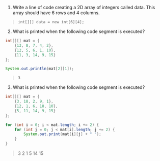 1. Write a line of code creating a 2D array of integers called data. This array should have 6 rows and 4 columns. 

> `int[][] data = new int[6][4];`

2. What is printed when the following code segment is executed?

```java
int[][] mat = {
    {13, 8, 7, 4, 2},
    {12, 5, 6, 1, 10},
    {11, 3, 14, 9, 15}
};

System.out.println(mat[2][1]);
```

> `3`

3. What is printed when the following code segment is executed?

```java
int[][] mat = {
    {3, 18, 2, 9, 1},
    {12, 1, 6, 18, 10},
    {5, 11, 14, 9, 15}
};

for (int i = 0; i < mat.length; i += 2) {
    for (int j = 0; j < mat[i].length; j += 2) {
        System.out.print(mat[i][j] + " ");
    }
}
```

> 3 2 1 5 14 15